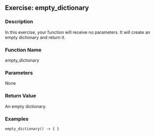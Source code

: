 Exercise: empty_dictionary
----------------------

### Description

In this exercise, your function will receive no parameters.
It will create an empty dictionary and return it.

### Function Name

empty_dictionary

### Parameters

None

### Return Value

An empty dictionary.

### Examples

    empty_dictionary() -> { }
